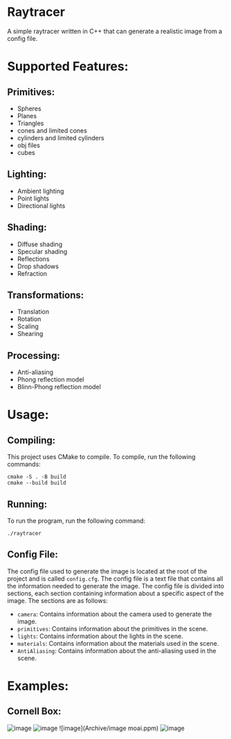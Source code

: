# Raytracer
A simple raytracer written in C++ that can generate a realistic image from a config file.

# Supported Features:
## Primitives:
- Spheres
- Planes
- Triangles
- cones and limited cones
- cylinders and limited cylinders
- obj files
- cubes

## Lighting:
- Ambient lighting
- Point lights
- Directional lights

## Shading:
- Diffuse shading
- Specular shading
- Reflections
- Drop shadows
- Refraction

## Transformations:
- Translation
- Rotation
- Scaling
- Shearing

## Processing:
- Anti-aliasing
- Phong reflection model
- Blinn-Phong reflection model

# Usage:
## Compiling:
This project uses CMake to compile. To compile, run the following commands:
```
cmake -S . -B build
cmake --build build
```

## Running:
To run the program, run the following command:
```
./raytracer
```

## Config File:
The config file used to generate the image is located at the root of the project and is called `config.cfg`. The config file is a text file that contains all the information needed to generate the image. The config file is divided into sections, each section containing information about a specific aspect of the image. The sections are as follows:
- `camera`: Contains information about the camera used to generate the image.
- `primitives`: Contains information about the primitives in the scene.
- `lights`: Contains information about the lights in the scene.
- `materials`: Contains information about the materials used in the scene.
- `AntiAliasing`: Contains information about the anti-aliasing used in the scene.

# Examples:
## Cornell Box:
![image](Archive/Reflexions.ppm)
![image](Archive/ivoire.ppm)
![image](Archive/image moai.ppm)
![image](Archive/zerimage.ppm)
